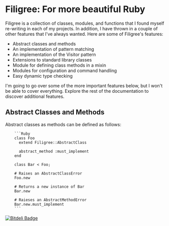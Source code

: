 Filigree: For more beautiful Ruby
=================================

Filigree is a collection of classes, modules, and functions that I found myself re-writing in each of my projects.  In addition, I have thrown in a couple of other features that I've always wanted.  Here are some of Filigree's features:

* Abstract classes and methods
* An implementation of pattern matching
* An implementation of the Visitor pattern
* Extensions to standard library classes
* Module for defining class methods in a mixin
* Modules for configuration and command handling
* Easy dynamic type checking

I'm going to go over some of the more important features below, but I won't be able to cover everything.  Explore the rest of the documentation to discover additional features.

Abstract Classes and Methods
----------------------------

Abstract classes as methods can be defined as follows:

		```Ruby
		class Foo
		  extend Filigree::AbstractClass

		  abstract_method :must_implement
		end

		class Bar < Foo;

		# Raises an AbstractClassError
		Foo.new

		# Returns a new instance of Bar
		Bar.new

		# Raieses an AbstractMethodError
		Bar.new.must_implement
		```

[![Bitdeli Badge](https://d2weczhvl823v0.cloudfront.net/chriswailes/filigree/trend.png)](https://bitdeli.com/free "Bitdeli Badge")
